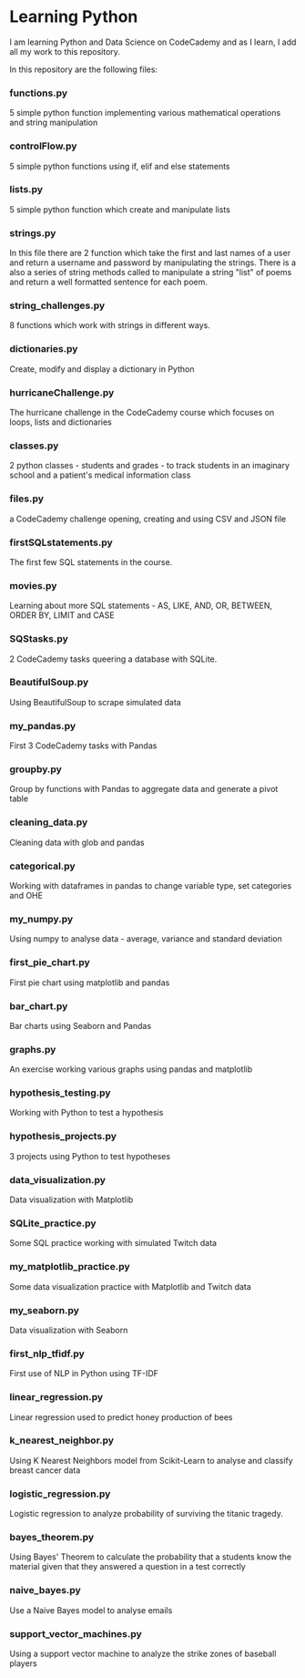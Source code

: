 # Learning Python

I am learning Python and Data Science on CodeCademy and as I learn, I add all my work to this repository.

In this repository are the following files:

### functions.py

5 simple python function implementing various mathematical operations and string manipulation

### controlFlow.py

5 simple python functions using if, elif and else statements

### lists.py

5 simple python function which create and manipulate lists

### strings.py

In this file there are 2 function which take the first and last names of a user and return a username and password by manipulating the strings.
There is a also a series of string methods called to manipulate a string "list" of poems and return a well formatted sentence for each poem.

### string_challenges.py

8 functions which work with strings in different ways.

### dictionaries.py

Create, modify and display a dictionary in Python

### hurricaneChallenge.py

The hurricane challenge in the CodeCademy course which focuses on loops, lists and dictionaries

### classes.py

2 python classes - students and grades - to track students in an imaginary school and a patient's medical information class

### files.py

a CodeCademy challenge opening, creating and using CSV and JSON file

### firstSQLstatements.py

The first few SQL statements in the course.

### movies.py

Learning about more SQL statements - AS, LIKE, AND, OR, BETWEEN, ORDER BY, LIMIT and CASE

### SQStasks.py

2 CodeCademy tasks queering a database with SQLite.

### BeautifulSoup.py

Using BeautifulSoup to scrape simulated data

### my_pandas.py

First 3 CodeCademy tasks with Pandas

### groupby.py

Group by functions with Pandas to aggregate data and generate a pivot table

### cleaning_data.py

Cleaning data with glob and pandas

### categorical.py

Working with dataframes in pandas to change variable type, set categories and OHE

### my_numpy.py

Using numpy to analyse data - average, variance and standard deviation

### first_pie_chart.py

First pie chart using matplotlib and pandas

### bar_chart.py
Bar charts using Seaborn and Pandas

### graphs.py
An exercise working various graphs using pandas and matplotlib

### hypothesis_testing.py
Working with Python to test a hypothesis

### hypothesis_projects.py
3 projects using Python to test hypotheses 

### data_visualization.py
Data visualization with Matplotlib

### SQLite_practice.py
Some SQL practice working with simulated Twitch data

### my_matplotlib_practice.py
Some data visualization practice with Matplotlib and Twitch data

### my_seaborn.py
Data visualization with Seaborn

### first_nlp_tfidf.py
First use of NLP in Python using TF-IDF

### linear_regression.py
Linear regression used to predict honey production of bees

### k_nearest_neighbor.py
Using K Nearest Neighbors model from Scikit-Learn to analyse and classify breast cancer data

### logistic_regression.py
Logistic regression to analyze probability of surviving the titanic tragedy. 

### bayes_theorem.py
Using Bayes' Theorem to calculate the probability that a students know the material given that they answered a question in a test correctly

### naive_bayes.py
Use a Naive Bayes model to analyse emails

### support_vector_machines.py
Using a support vector machine to analyze the strike zones of baseball players